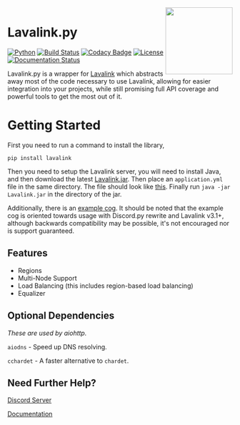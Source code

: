 <img align="right" src="https://serux.pro/9e83af1581.png" height="150" width="150">

# Lavalink.py
[![Python](https://img.shields.io/badge/Python-3.6%20%7C%203.7%20%7C%203.8-blue.svg)](https://www.python.org) [![Build Status](https://travis-ci.com/devoxin/Lavalink.py.svg)](https://travis-ci.com/SoulSen/Lavalink.py) [![Codacy Badge](https://api.codacy.com/project/badge/Grade/5f4c2517818042c593c57f911ff61062)](https://www.codacy.com/manual/Devoxin/Lavalink.py?utm_source=github.com&amp;utm_medium=referral&amp;utm_content=Devoxin/Lavalink.py&amp;utm_campaign=Badge_Grade) [![License](https://img.shields.io/github/license/Devoxin/Lavalink.py.svg)](LICENSE) [![Documentation Status](https://readthedocs.org/projects/lavalink/badge/?version=latest)](https://lavalink.readthedocs.io/en/latest/?badge=latest)

Lavalink.py is a wrapper for [Lavalink](https://github.com/Frederikam/Lavalink) which abstracts away most of the code necessary to use Lavalink, allowing for easier integration into your projects, while still promising full API coverage and powerful tools to get the most out of it.

# Getting Started
First you need to run a command to install the library,
```shell
pip install lavalink
```

Then you need to setup the Lavalink server, you will need to install Java, and then download the latest [Lavalink.jar](https://github.com/Frederikam/Lavalink/releases/).
Then place an ``application.yml`` file in the same directory. The file should look like [this](https://github.com/Frederikam/Lavalink/blob/master/LavalinkServer/application.yml.example/). Finally run `java -jar Lavalink.jar` in the directory of the jar.

Additionally, there is an [example cog](examples). It should be noted that the example cog is oriented towards usage with Discord.py rewrite and Lavalink v3.1+, although backwards
compatibility may be possible, it's not encouraged nor is support guaranteed.

## Features
- Regions
- Multi-Node Support
- Load Balancing (this includes region-based load balancing)
- Equalizer

## Optional Dependencies
*These are used by aiohttp.*

`aiodns`   - Speed up DNS resolving.

`cchardet` - A faster alternative to `chardet`.

## Need Further Help? 
[Discord Server](https://discord.gg/SbJXU9s) 

[Documentation](https://lavalink.readthedocs.io/en/latest/)

